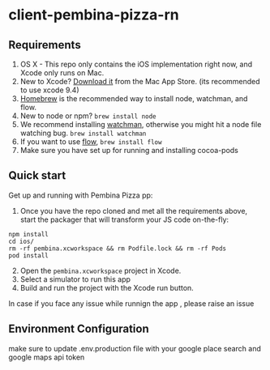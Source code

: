 # client-pembina-pizza-rn
## Requirements

1. OS X - This repo only contains the iOS implementation right now, and Xcode only runs on Mac.
2. New to Xcode?  [Download it](https://developer.apple.com/xcode/downloads/) from the Mac App Store. (its recommended to use xcode 9.4)
3. [Homebrew](http://brew.sh/) is the recommended way to install node, watchman, and flow.
4. New to node or npm? `brew install node`
5. We recommend installing [watchman](https://facebook.github.io/watchman/docs/install.html), otherwise you might hit a node file watching bug.  `brew install watchman`
6. If you want to use [flow](http://www.flowtype.org), `brew install flow`
7. Make sure you have set up for running and installing cocoa-pods


## Quick start

Get up and running with Pembina Pizza pp:

1. Once you have the repo cloned and met all the requirements above, start the
packager that will transform your JS code on-the-fly:



  ```
  npm install
  cd ios/
  rm -rf pembina.xcworkspace && rm Podfile.lock && rm -rf Pods
  pod install
  ```
2. Open the `pembina.xcworkspace` project in Xcode.
3. Select a simulator to run this app
4. Build and run the project with the Xcode run button.

In case if you face any issue while runnign the app , please raise an issue

## Environment Configuration

make sure to update .env.production file with your google place search and google maps api token
